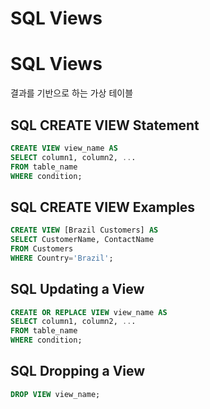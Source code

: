 # SQL Views
# SQL Views
결과를 기반으로 하는 가상 테이블

## SQL CREATE VIEW Statement
```sql
CREATE VIEW view_name AS
SELECT column1, column2, ...
FROM table_name
WHERE condition;
```

## SQL CREATE VIEW Examples
```sql
CREATE VIEW [Brazil Customers] AS
SELECT CustomerName, ContactName
FROM Customers
WHERE Country='Brazil';
```

## SQL Updating a View
```sql
CREATE OR REPLACE VIEW view_name AS
SELECT column1, column2, ...
FROM table_name
WHERE condition;
```

## SQL Dropping a View
```sql
DROP VIEW view_name;
```
